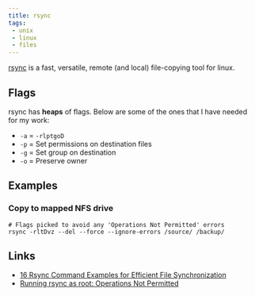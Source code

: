 ```yaml
---
title: rsync
tags:
 - unix
 - linux
 - files
---
```


[rsync](https://linux.die.net/man/1/rsync) is a fast, versatile, remote (and local) file-copying tool for linux.
<!--more-->

## Flags

rsync has **heaps** of flags. Below are some of the ones that I have needed for my work:

* `-a` = `-rlptgoD`
* `-p` = Set permissions on destination files
* `-g` = Set group on destination
* `-o` = Preserve owner

## Examples

### Copy to mapped NFS drive

```shell
# Flags picked to avoid any 'Operations Not Permitted' errors
rsync -rltDvz --del --force --ignore-errors /source/ /backup/
```

## Links

* [16 Rsync Command Examples for Efficient File Synchronization](https://www.tecmint.com/rsync-local-remote-file-synchronization-commands/#2_CopySync_Directory_Locally)
* [Running rsync as root: Operations Not Permitted](https://stackoverflow.com/questions/30671292/running-rsync-as-root-operations-not-permitted)
